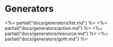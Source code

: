# Generators

<%= partial("docs/generators/list.md") %>
<%= partial("docs/generators/action.md") %>
<%= partial("docs/generators/resource.md") %>
<%= partial("docs/generators/goth.md") %>